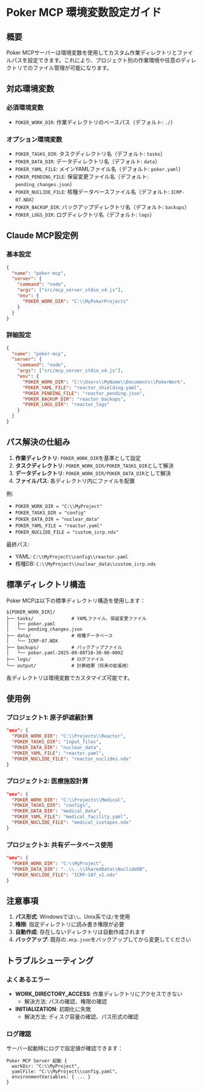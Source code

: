 # Poker MCP 環境変数設定ガイド

## 概要
Poker MCPサーバーは環境変数を使用してカスタム作業ディレクトリとファイルパスを設定できます。これにより、プロジェクト別の作業環境や任意のディレクトリでのファイル管理が可能になります。

## 対応環境変数

### 必須環境変数
- `POKER_WORK_DIR`: 作業ディレクトリのベースパス（デフォルト: `./`）

### オプション環境変数
- `POKER_TASKS_DIR`: タスクディレクトリ名（デフォルト: `tasks`）
- `POKER_DATA_DIR`: データディレクトリ名（デフォルト: `data`）
- `POKER_YAML_FILE`: メインYAMLファイル名（デフォルト: `poker.yaml`）
- `POKER_PENDING_FILE`: 保留変更ファイル名（デフォルト: `pending_changes.json`）
- `POKER_NUCLIDE_FILE`: 核種データベースファイル名（デフォルト: `ICRP-07.NDX`）
- `POKER_BACKUP_DIR`: バックアップディレクトリ名（デフォルト: `backups`）
- `POKER_LOGS_DIR`: ログディレクトリ名（デフォルト: `logs`）

## Claude MCP設定例

### 基本設定
```json
{
  "name": "poker-mcp",
  "server": {
    "command": "node",
    "args": ["src/mcp_server_stdio_v4.js"],
    "env": {
      "POKER_WORK_DIR": "C:\\MyPokerProjects"
    }
  }
}
```

### 詳細設定
```json
{
  "name": "poker-mcp",
  "server": {
    "command": "node", 
    "args": ["src/mcp_server_stdio_v4.js"],
    "env": {
      "POKER_WORK_DIR": "C:\\Users\\MyName\\Documents\\PokerWork",
      "POKER_YAML_FILE": "reactor_shielding.yaml",
      "POKER_PENDING_FILE": "reactor_pending.json",
      "POKER_BACKUP_DIR": "reactor_backups",
      "POKER_LOGS_DIR": "reactor_logs"
    }
  }
}
```

## パス解決の仕組み

1. **作業ディレクトリ**: `POKER_WORK_DIR`を基準として設定
2. **タスクディレクトリ**: `POKER_WORK_DIR/POKER_TASKS_DIR`として解決
3. **データディレクトリ**: `POKER_WORK_DIR/POKER_DATA_DIR`として解決
4. **ファイルパス**: 各ディレクトリ内にファイルを配置

例:
- `POKER_WORK_DIR = "C:\\MyProject"`
- `POKER_TASKS_DIR = "config"`
- `POKER_DATA_DIR = "nuclear_data"`
- `POKER_YAML_FILE = "reactor.yaml"`
- `POKER_NUCLIDE_FILE = "custom_icrp.ndx"`

最終パス:
- YAML: `C:\\MyProject\\config\\reactor.yaml`
- 核種DB: `C:\\MyProject\\nuclear_data\\custom_icrp.ndx`

## 標準ディレクトリ構造

Poker MCPは以下の標準ディレクトリ構造を使用します：

```
${POKER_WORK_DIR}/
├── tasks/              # YAMLファイル、保留変更ファイル
│   ├── poker.yaml
│   └── pending_changes.json
├── data/               # 核種データベース
│   └── ICRP-07.NDX
├── backups/            # バックアップファイル
│   └── poker.yaml-2025-09-08T10-30-00-000Z
├── logs/               # ログファイル
└── output/             # 計算結果（将来の拡張用）
```

各ディレクトリは環境変数でカスタマイズ可能です。

## 使用例

### プロジェクト1: 原子炉遮蔽計算
```json
"env": {
  "POKER_WORK_DIR": "C:\\Projects\\Reactor",
  "POKER_TASKS_DIR": "input_files",
  "POKER_DATA_DIR": "nuclear_data",
  "POKER_YAML_FILE": "reactor.yaml",
  "POKER_NUCLIDE_FILE": "reactor_nuclides.ndx"
}
```

### プロジェクト2: 医療施設計算
```json
"env": {
  "POKER_WORK_DIR": "C:\\Projects\\Medical",
  "POKER_TASKS_DIR": "configs",
  "POKER_DATA_DIR": "medical_data", 
  "POKER_YAML_FILE": "medical_facility.yaml",
  "POKER_NUCLIDE_FILE": "medical_isotopes.ndx"
}
```

### プロジェクト3: 共有データベース使用
```json
"env": {
  "POKER_WORK_DIR": "C:\\MyProject",
  "POKER_DATA_DIR": "..\\..\\SharedData\\NuclideDB",
  "POKER_NUCLIDE_FILE": "ICRP-107_v2.ndx"
}
```

## 注意事項

1. **パス形式**: Windowsでは`\\`、Unix系では`/`を使用
2. **権限**: 指定ディレクトリに読み書き権限が必要
3. **自動作成**: 存在しないディレクトリは自動作成されます
4. **バックアップ**: 既存の`.mcp.json`をバックアップしてから変更してください

## トラブルシューティング

### よくあるエラー
- **WORK_DIRECTORY_ACCESS**: 作業ディレクトリにアクセスできない
  - 解決方法: パスの確認、権限の確認
- **INITIALIZATION**: 初期化に失敗
  - 解決方法: ディスク容量の確認、パス形式の確認

### ログ確認
サーバー起動時にログで設定値が確認できます：
```
Poker MCP Server 起動 {
  workDir: "C:\\MyProject",
  yamlFile: "C:\\MyProject\\config.yaml",
  environmentVariables: { ... }
}
```
